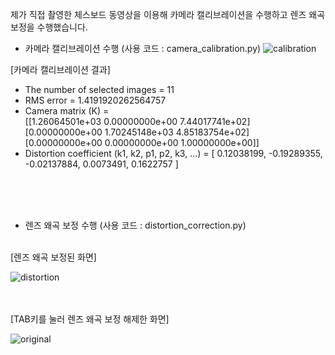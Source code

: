제가 직접 촬영한 체스보드 동영상을 이용해 카메라 캘리브레이션을 수행하고 렌즈 왜곡 보정을 수행했습니다.

- 카메라 캘리브레이션 수행 (사용 코드 : camera_calibration.py)
![calibration](https://github.com/HLife15/CV_Chess_Board/assets/162321808/eb168109-52e1-4a1a-a154-45de9de6aa54)

[카메라 캘리브레이션 결과]
* The number of selected images = 11
* RMS error = 1.4191920262564757    
* Camera matrix (K) = <br>
[[1.26064501e+03 0.00000000e+00 7.44017741e+02]<br>
 [0.00000000e+00 1.70245148e+03 4.85183754e+02]<br>
 [0.00000000e+00 0.00000000e+00 1.00000000e+00]]<br>
* Distortion coefficient (k1, k2, p1, p2, k3, ...) = [ 0.12038199, -0.19289355, -0.02137884,  0.0073491,   0.1622757 ]

<br><br><br>

- 렌즈 왜곡 보정 수행 (사용 코드 : distortion_correction.py)
<br>
[렌즈 왜곡 보정된 화면]<br>

![distortion](https://github.com/HLife15/CV_Chess_Board/assets/162321808/0fad8891-0d1c-4713-9c02-2b8b89d217c4)

<br><br>
[TAB키를 눌러 렌즈 왜곡 보정 해제한 화면]<br>

![original](https://github.com/HLife15/CV_Chess_Board/assets/162321808/b8a6d0e4-2f4c-4561-bd44-be8136bf776e)
